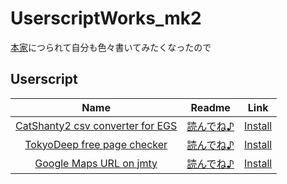 # UserscriptWorks_mk2

[本家](https://github.com/PC-CNT/UserscriptWorks)につられて自分も色々書いてみたくなったので

## Userscript

| Name | Readme | Link |
| :-: | :-: | :-: |
| [CatShanty2 csv converter for EGS](./CS2csv4EGS/) | [読んでね♪](./CS2csv4EGS/README.md) | [Install](./CS2csv4EGS/CS2csv4EGS.user.js?raw=1) |
| [TokyoDeep free page checker](./TokyoDeep_fpc/) | [読んでね♪](./TokyoDeep_fpc/README.md) | [Install](./TokyoDeep_fpc/TokyoDeep_fpc.user.js?raw=1) |
| [Google Maps URL on jmty](./Gmap_jmty/) | [読んでね♪](./Gmap_jmty/README.md) | [Install](./Gmap_jmty/Gmap_jmty.user.js?raw=1) |
